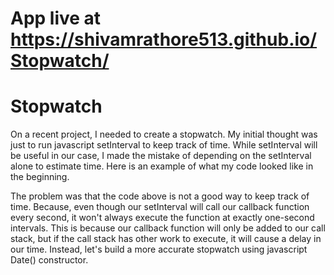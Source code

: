 # App live at https://shivamrathore513.github.io/Stopwatch/
 # Stopwatch
On a recent project, I needed to create a stopwatch. My initial thought was just to run javascript setInterval to keep track of time. While setInterval will be useful in our case, I made the mistake of depending on the setInterval alone to estimate time. Here is an example of what my code looked like in the beginning.
<!-- let totalSeconds = 0
setInterval(() => {
   totalSeconds += 1
}, 1000)   -->
The problem was that the code above is not a good way to keep track of time. Because, even though our setInterval will call our callback function every second, it won't always execute the function at exactly one-second intervals. This is because our callback function will only be added to our call stack, but if the call stack has other work to execute, it will cause a delay in our time. Instead, let's build a more accurate stopwatch using javascript Date() constructor.
